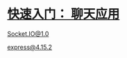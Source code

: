 # [快速入门： 聊天应用](http://javacheng.oschina.io/socket.io/get-started/chat/)

Socket.IO@1.0

express@4.15.2